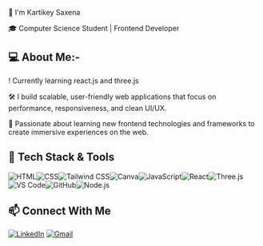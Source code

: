 👋 I'm Kartikey Saxena

🎓 Computer Science Student | Frontend Developer

## 💻 About Me:-

 !   Currently learning react.js and three.js
 
🛠️ I build scalable, user-friendly web applications that focus on performance, responsiveness, and clean UI/UX.

🌱 Passionate about learning new frontend technologies and frameworks to create immersive experiences on the web.

## 🧰 Tech Stack & Tools

![HTML](https://img.shields.io/badge/HTML5-E34F26?style=for-the-badge&logo=html5&logoColor=white)![CSS](https://img.shields.io/badge/CSS3-1572B6?style=for-the-badge&logo=css3&logoColor=white)![Tailwind CSS](https://img.shields.io/badge/Tailwind_CSS-38B2AC?style=for-the-badge&logo=tailwind-css&logoColor=white)![Canva](https://img.shields.io/badge/Canva-00C4CC?style=for-the-badge&logo=canva&logoColor=white)![JavaScript](https://img.shields.io/badge/JavaScript-F7DF1E?style=for-the-badge&logo=javascript&logoColor=black)![React](https://img.shields.io/badge/React-20232A?style=for-the-badge&logo=react&logoColor=61DAFB)![Three.js](https://img.shields.io/badge/Three.js-000000?style=for-the-badge&logo=three.js&logoColor=white)![VS Code](https://img.shields.io/badge/VS_Code-007ACC?style=for-the-badge&logo=visual-studio-code&logoColor=white)![GitHub](https://img.shields.io/badge/GitHub-181717?style=for-the-badge&logo=github&logoColor=white)![Node.js](https://img.shields.io/badge/Node.js-339933?style=for-the-badge&logo=nodedotjs&logoColor=white)


## 📫 Connect With Me

[![LinkedIn](https://img.shields.io/badge/LinkedIn-0A66C2?style=for-the-badge&logo=linkedin&logoColor=white)](https://www.linkedin.com/in/kartikey-saxena-002162292/)
[![Gmail](https://img.shields.io/badge/Gmail-D14836?style=for-the-badge&logo=gmail&logoColor=white)](mailto:kartikeysaxena107@gmail.com)

